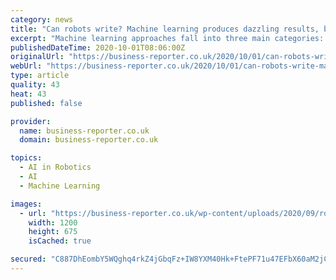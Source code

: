 ```yaml
---
category: news
title: "Can robots write? Machine learning produces dazzling results, but some assembly is still required"
excerpt: "Machine learning approaches fall into three main categories: heuristic models, statistical models, and models inspired by biology (such as neural networks and evolutionary algorithms). Heuristic approaches are based on “rules of thumb”."
publishedDateTime: 2020-10-01T08:06:00Z
originalUrl: "https://business-reporter.co.uk/2020/10/01/can-robots-write-machine-learning-produces-dazzling-results-but-some-assembly-is-still-required/"
webUrl: "https://business-reporter.co.uk/2020/10/01/can-robots-write-machine-learning-produces-dazzling-results-but-some-assembly-is-still-required/"
type: article
quality: 43
heat: 43
published: false

provider:
  name: business-reporter.co.uk
  domain: business-reporter.co.uk

topics:
  - AI in Robotics
  - AI
  - Machine Learning

images:
  - url: "https://business-reporter.co.uk/wp-content/uploads/2020/09/robot-concept-made-from-old-retro-details-holds-a-pen-picture-id875579516-copy.jpg"
    width: 1200
    height: 675
    isCached: true

secured: "C887DhEombY5WQghq4rkZ4jGbqFz+IW8YXM40Hk+FtePF71u47EFbX60aM2jCuvI2eQvgKMhdI397AKMgICOVOslW4n9URbO7ErtCvYwustzo+UTQDWedr1L+D7W/nDgj+DgKkY+pyLcVyGa8cjRA8bqFKIKxVvQhk5qRYH9np6zvNUsDqHsEKABaTCNZeF23xVapSoimItAkxLCGr6loIx6BnWJwqjGC0rbLh9amBXV1n9w9q0nTGDhlIbaw8KO9/L9O0MwuQmaNAXMwGQCstl3braQpOGWBvXhtja8+rIlYTpX6UgkD5Y4+XPD6uBFhsmnc8gvL3RjftY5LZsnSqmkKUW0G8UMlH0kaqq6KBk=;nRqiJ2qAARE2okuFNwFQUA=="
---
```


